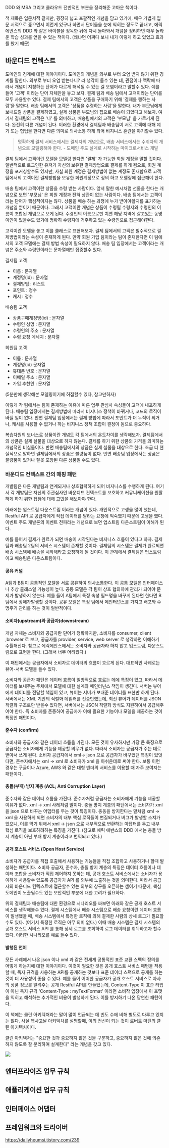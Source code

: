 DDD 와 MSA 그리고 클라우드 전반적인 부분을 정리해준 고마운 책이다.

책 제목은 입문서적 같지만, 굉장히 넓고 포괄적인 개념을 담고 있기에, 매우 가볍게 입문 서적으로 훑으면서 이런게 있구나 하면서 단어들을 눈에 익히는 정도로 끝내고, 에릭 에반스의 DDD 와 같은 바이블을 정독한 뒤에 다시 돌아와서 개념을 정리하면 매우 놀라운 학습 성과를 얻을 수 있는 책이다. (왜냐면 어쩌다 보니 내가 이렇게 하고 있었고 효과를 봤기 때문)

## 바운디드 컨텍스트

도메인의 경계에 대한 이야기이다. 도메인의 개념을 외부로 부터 오염 받지 않기 위한 경계를 말한다. 외부로 부터 오염 받는다니? 라 생각이 들수 있는 데, 관점이나 맥락에 따라서 개념이 지칭하는 단어가 다르게 해석될 수 있는 걸 오염이라고 말할수 있다.
예를 들어 '고객' 이라는 단어 자체만을 놓고 보자. 결제 팀과 배송 팀에서 고객이라는 단어를 모두 사용할수 있다. 결제 팀에서의 고객은 상품을 구매하기 위해 '결제를 행하는 사람'을 말한다. 배송 팀에서의 고객은 '상품을 수령하는 사람'을 말한다. 내가 부모님에게 보내드릴 상품을 결제하였고, 실제 상품은 부모님의 집으로 배송이 되었다고 해보자. 여기서 결제팀의 고객은 '나' 를 의미하고, 배송팀에서의 고객은 '부모님' 을 가르키게 된다. 완전히 다른 개념이 된다. 이러한 환경에서 결제팀과 배송팀이 서로 고객에 대해 얘기 또는 협업을 한다면 다른 의미로 의사소통 하게 되어 비지니스 혼란을 야기할수 있다.

> 명확하게 결제 서비스에서는 결제자의 개념으로, 배송 서비스에서는 수취자의 개념으로 모델링해야 한다. - 도메인 주도 설계로 시작하는 마이크로서비스 개발

결제 팀에서 고객이란 모델을 모델링 한다면 '결제' 가 가능한 회원 계정을 말할 것이다. 일반적으로 로그인한 유저가 자신의 보유한 결제방법으로 결제를 하게 됨으로, 회원 계정을 포커싱할수도 있지만, 사실 회원 계정은 결제방법이 없는 계정도 존재함으로 고객팀에서의 고객이란 결제방법을 보유한 회원계정으로 정의 하고 모델링에 접근해야 한다.

배송 팀에서 고객이란 상품을 수령 받는 사람이다. 앞서 말한 예시처럼 선물을 한다는 개념으로 보면 '부모님' 은 회원 계정과 전혀 상관이 없는 사람이다. 배송 팀에서는 고객이라는 단어가 핵심적이지는 않다. 상품을 배송 하는 과정에 누가 받아야할지를 표기하는 개념일 뿐이기 때문이다. 그래서 고객이란 개념은 상품이 수령될 수령지와 수령인의 이름이 조합된 개념으로 보게 된다. 수령인의 이름으로만 치면 해당 지역에 살고있는 동명이인이 있을수도 있기에 명확히 수령지에 거주하고 있는 수령인으로 접근해야한다.

고객이란 모델을 놓고 이를 클래스로 표현해보자. 결제 팀에서의 고객은 필수적으로 결제방법이라는 속성이 존재하게 된다. 만약 회원 가입 팀이라는 팀이 존재한다면 이 팀에서의 고객 모델에는 결제 방법 속성이 필요하지 않다. 배송 팀 입장에서는 고객이라는 개념은 주소와 수령인이라는 문자열에만 집중할수 있다.

결제팀 고객
- 이름 : 문자열
- 계정명(id) : 문자열
- 결제방법 : 리스트
- 포인트 : 정수
- 캐시 : 정수

배송팀 고객
- 상품구매계정명(id) : 문자열
- 수령인 성명 : 문자열
- 수령인의 주소 : 문자열
- 수령 요청 메세지 : 문자열

회원팀 고객
- 이름 : 문자열
- 계정명(id) 문자열
- 휴대폰 번호 : 문자열
- 이메일 주소 : 문자열
- 가입 추천인 : 문자열

 (5분만에 생각해본 모델링이기에 허접할수 있다, 참고만하자)
 
 이렇게 각 팀에서는 팀이 존재하는 이유에 따른 업무 관심사 속성들이 고객에 내포하게 된다. 배송팀 입장에서는 결제방법에 따라서 비지니스 정책이 바뀌거나, 코드의 로직이 바뀔 일이 없다. 반면 결제팀 입장에서는 결제 방법에 따라서 포인트가 더 누적이 되거나, 캐시를 사용할 수 없거나 하는 비지니스 정책 조합이 결정이 됨으로 중요하다. 
 
 복습차원의 보너스로 상품이란 개념도 각 팀에서의 온도차이를 생각해보자. 결제팀에서의 상품은 실제 실물을 대상으로 하지 않는다. 결제를 하기 위한 상품의 가격을 의미하는 개념적인 비실물이다. 반면 배송팀에서의 상품은 실제 실물을 대상으로 한다. 
 조금 더 현실적으로 말하면 결제팀에서의 상품은 불량품이 없다. 반면 배송팀 입장에서는 상품은 불량품이 있거나 잘못 포장된 다른 상품일 수도 있다.
 
 
 ### 바운디드 컨텍스트 간의 매핑 패턴
 
 개발팀은 다른 개발팀과 연계되거나 상호협력하게 되어 비지니스를 수행하게 된다. 여기서 각 개발팀은 자신의 주관심사인 바운디드 컨텍스트를 보호하고 커뮤니케이션을 원활하게 하기 위한 접점에 대해 고민을 해보아야 한다.
 
 아래에는 업스트림 다운스트림 이라는 개념이 있다. 개인적으로 고생을 많이 했는데, Restful API 로 공급자에게 직접 데이터를 달라는 요청에 익숙했기 때문에 고생을 했다. 이벤트 주도 개발론의 이벤트 전파라는 개념으로 보면 업스트림 다운스트림이 이해가 된다. 
 
 예를 들어서 결제가 완료가 되면 배송이 시작된다는 비지니스 흐름이 있다고 하자. 결제팀과 배송팀 2팀의 서비스 시스템이 존재할 것이다. 결제팀의 시스템은 결제가 완료되면 배송 시스템에 배송을 시작해라고 요청하게 될 것이다. 이 관계에서 결제팀은 업스트림이고 배송팀은 다운스트림이다.
 
 #### 공유 커널
 
 A팀과 B팀이 공통적인 모델을 서로 공유하여 의사소통한다.  이 공통 모델은 인터페이스나 추상 클래스일 가능성이 높다. 공통 모델은 각 팀이 상호 협의하에 관리가 되어야 문제가 발생하지 않는다. 예를 들어 A팀에서 특정 속성 필드명을 바꾸게 된다면 한다면 B팀에서 장애가발생할 것이다. 
  공유 모델은 특정 팀에서 메인터넌스를 가지고 배포와 수명주기 관리를 하는 것이 일반적이다.
  
#### 소비자(upstream)와 공급자(downstream)

개념 자체는 소비자와 공급자란 단어가 정확하지만, 소비자를 consumer, client ,browser 로 보고, 공급자를 provider, service, web server 로 생각하면 이해하기 수월해진다. 참고로 에릭에반스에서는 소비자와 공급자라 하지 않고 업스트림, 다운스트림으로 표현을 한다. (그래서 너무 어려웠다.)

이 패턴에서는 공급자에서 소비자로 데이터의 흐름이 흐르게 된다. 대표적인 사레로는 뷰어-서버 모델을 들수 있다.

소비자와 공급자 패턴은 데이터 흐름이 일방적으로 흐르는 데에 특징이 있고, 따라서 데이터를 보내주는 주체에서 모델에 대한 설계와 메인터넌스 책임이 생긴다. 서버는 뷰어에게 데이터를 전달할 책임이 있고, 뷰어는 서버가 보내준 데이터를 표현만 하게 된다. 서버에서는 XML 기반의 직렬화 데잍러를 전송만했는데, 최신 뷰어가 데이터를 JSON 직렬화 구조로만 받을수 있다면, 서버에서는 JSON 직렬화 방식도 지원하여서 공급해주어야 한다. 즉 소비자를 존중하여 공급자가 이에 필요한 기능이나 모델을 제공하는 것이 특징인 패턴이다.

#### 준수자 (confirm)

소비자와 공급자와 같은 데이터 흐름을 가진다. 모든 것이 유사하지만 가장 큰 특징으로 공급자는 소비자에게 기능을 제공할 의무가 없다. 따라서 소비자는 공급자가 주는 데로 받아서 쓰게 된다. 소비자 공급자에서 xml-> json 으로 공급자가 바꾸었던 특징이 있엇다면, 준수자에서는 xml -> xml 로 소비자가 xml 을 아쉬운데로 써야 한다. 보통 이런 경우는 구글이나 Azure, AWS 와 같은 대형 벤더의 서비스를 이용할 때 자주 보여지는 패턴이다.

#### 충돌(부패) 방지 계층 (ACL; Anti Corruption Layer)

준수자와 같은 데이터 흐름을 가진다. 준수자처럼 공급자는 소비자에게 기능을 제공할 이유가 없다. xml -> xml 사레처럼 말이다. 충돌 방지 계층의 패턴에서는 소비자가 xml 을 json 으로 바꾸는 어뎁터를 두는 것이 특징이다. 충동을 방지한다는 말처럼 xml -> xml 을 사용하게 되면 소비자의 내부 핵심 로직들이 변질되거나 버그가 발생할 소지가 있으니, 이를 막기 위해서 xml -> json 으로 내부적으로 변환하는 아답터를 두고 내부 핵심 로직을 보호하려하는 특징을 가진다. (참고로 에릭 에반스의 DDD 에서는 충돌 방지 계층이 아닌 부패 방지 계층이라고 번역되고 있다.)  

#### 공개 호스트 서비스 (Open Host Service)

소비자가 공급자를 직접 호출해서 사용하는 기능들을 직접 조합하고 사용하거나 할때 발생하는 패턴이다. 소비자 공급자, 준수자, 충돌 방지 계층의 특징은 데이터 흐름이나 데이터 조합을 소비자가 직접 제어하지 못하는 데, 공개 호스트 서비스에서는 소비자가 용이하게 사용할수 있도록 공급자가 API 를 외부에 노출하는 것을 의미한다. 따라서 공급자의 바운디드 컨텍스트에 접근할수 있는 외부의 창구를 오픈하는 셈이기 때문에, 핵심 도메인이 노출될수도 있는 보안적인 부분에 대한 고려가 필요하다.

위의 결제팀과 배송팀에 대한 환경으로 시나리오를 짜보면 아래와 같은 공개 호스트 서비스를 생각해볼수 있다. 결제 시스템에서 배송 시스템으로 배송 요청이란 데이터 흐름이 발생했을 때, 배송 시스템에서 특정한 로직에 의해 결제한 사람의 상세 로그가 필요할수도 있다. (여기서 특정한 로직은 아무 의미 없다.) 이때 배송 시스템은 결제 시스템의 공개 호스트 서비스 API 를 통해 상세 로그를 조회하여 로그 데이터를 취득하고자 할수 있다. 이러한 시나리오를 예로 들수 있다.

#### 발행된 언어

모든 사례에서 나온 json 이나 xml 과 같은 전세계 공통적인 표준 교환 스펙의 정의를 어떻게 하는지에 대한 이야기이다. 이것이 필요한 것은 공개 호스트 서비스 패턴을 적용할 때, 독자 규격을 사용하는 API를 공개하는 것보다 표준 데이터 스팩으로 공개를 하는 것이 더 사용성이 좋을 수 있다. 예를 들어 어떠한 공급자가 공개 호스트 서비스로 자사의 상품 정보를 알려주는 공개 Restful API를 만들었는데, Content-Type 이 표준 타입이 아닌 독자 규격 'Content-Type : myTextFormat' 이라면 소비작 입장에서 이 포맷을 익히고 해석하는 추가적인 비용이 발생하게 된다. 이를 방지하기 나온 당연한 패턴이다. 


 

이 책에는 클린 아키텍처라는 말이 많이 언급되는 데 빈도 수에 비해 별도로 다루고 있지는 않다. 사실 헥사고날 아키텍처를 설명할때, 이의 전신이 되는 것이 로버트 마틴의 클린 아키텍처이다.

클린 아키텍처는 "중요한 것과 중요하지 않은 것을 구분하고, 중요하지 않은 것에 의존하지 않도록 잘 분리하여 설계한다" 라는 개념을 갖고 있다.

<img src="https://img1.daumcdn.net/thumb/R1280x0/?scode=mtistory2&fname=https%3A%2F%2Fblog.kakaocdn.net%2Fdn%2FlxciD%2FbtqG3lIG6ym%2FkcSRUhV2779YNl8j0ELiO1%2Fimg.jpg">

## 엔터프라이즈 업무 규칙

## 애플리케이션 업무 규칙

## 인터페이스 어댑터

## 프레임워크와 드라이버


https://dailyheumsi.tistory.com/239 
